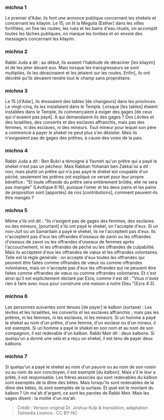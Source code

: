 
### michna 1
Le premier d'Adar, ils font une annonce publique concernant les shekels et concernant les kilayim. Le 15, on lit la Meguila [Esther] dans les villes fortifiées, on fixe les routes, les rues et les bains d'eau rituels, on accomplit toutes les tâches publiques, on marque les tombes et on envoie des messagers concernant les kilayim.

### michna 2
Rabbi Juda a dit : au début, ils avaient l'habitude de déraciner [les kilayim] et de les jeter devant eux. Mais lorsque les transgresseurs se sont multipliés, ils les déracinaient et les jetaient sur les routes. Enfin], ils ont décrété qu'ils devaient rendre tout le champ sans propriétaire.

### michna 3
Le 15 [d'Adar], ils dressaient des tables [de changeurs] dans les provinces. Le vingt-cinq, ils les installaient dans le Temple. Lorsque [les tables] étaient installées dans le Temple, ils commençaient à exiger des gages [de ceux qui n'avaient pas payé]. A qui demandaient-ils des gages ? Des Lévites et des Israélites, des convertis et des esclaves affranchis, mais pas des femmes, ni des esclaves, ni des mineurs. Tout mineur pour lequel son père a commencé à payer le shekel ne peut plus s'en désister. Mais ils n'exigeaient pas de gages des prêtres, à cause des voies de la paix.

### michna 4
Rabbi Juda a dit : Ben Bukri a témoigné à Yavneh qu'un prêtre qui a payé le shekel n'est pas un pécheur. Mais Rabban Yohanan ben Zakkai lui a dit : non, mais plutôt un prêtre qui n'a pas payé le shekel est coupable d'un péché, seulement les prêtres ont expliqué ce verset pour leur propre bénéfice : "Et toute offrande du prêtre sera entièrement brûlée, elle ne sera pas mangée" (Lévitique 6:16), puisque l'omer et les deux pains et les pains de proposition sont [apportés] de nos [contributions], comment peuvent-ils être mangés ?

### michna 5
Même s'ils ont dit : "Ils n'exigent pas de gages des femmes, des esclaves ou des mineurs, [pourtant] s'ils ont payé le shekel, on l'accepte d'eux. Si un non-Juif ou un Samaritain a payé le shekel, ils ne l'acceptent pas d'eux. Ils n'acceptent pas d'eux les offrandes d'oiseaux de zavin ou les offrandes d'oiseaux de zavot ou les offrandes d'oiseaux de femmes après l'accouchement, ni les offrandes de péché ou les offrandes de culpabilité. Mais ils acceptent d'eux les offrandes de vœux et les offrandes volontaires. Telle est la règle générale : on accepte d'eux toutes les offrandes qui peuvent être faites comme offrandes de vœux ou comme offrandes volontaires, mais on n'accepte pas d'eux les offrandes qui ne peuvent être faites comme offrandes de vœux ou comme offrandes volontaires. Et c'est ainsi qu'il est explicitement déclaré par Ezra, comme il est dit : "Vous n'avez rien à faire avec nous pour construire une maison à notre Dieu "(Ezra 4:3).

### michna 6
Les personnes suivantes sont tenues [de payer] le kalbon (surtaxe) : Les lévites et les Israélites, les convertis et les esclaves affranchis ; mais pas les prêtres, ni les femmes, ni les esclaves, ni les mineurs. Si un homme a payé le shekel au nom d'un prêtre, d'une femme, d'un esclave ou d'un mineur, il est exempté. Si un homme a payé le shekel en son nom et au nom de son compagnon, il est redevable d'un kalbon. Rabbi Meir dit : deux kalbons. Si quelqu'un a donné une sela et a reçu un shekel, il est tenu de payer deux kalbons.

### michna 7
Si quelqu'un a payé le shekel au nom d'un pauvre ou au nom de son voisin ou au nom de son concitoyen, il est exempté [du kalbon]. Mais s'il le leur a prêté, il est responsable. Les frères associés qui sont redevables du kalbon sont exemptés de la dîme des bêtes. Mais lorsqu'ils sont redevables de la dîme des bêtes, ils sont exemptés de la surtaxe. Et quel est le montant du kalbon ? Un ma'ah d'argent, ce sont les paroles de Rabbi Meir. Mais les sages disent : la moitié d'un ma'ah.

>Crédit : Version original Dr. Joshua Kulp & translation, adaptation Talmedia
>Licence : CC BY-NC
